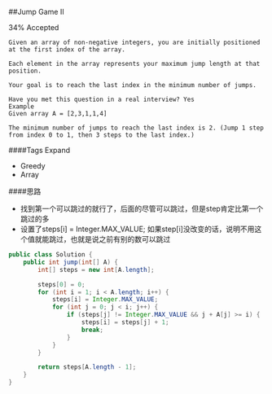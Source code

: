 ##Jump Game II

34% Accepted

    Given an array of non-negative integers, you are initially positioned at the first index of the array.

    Each element in the array represents your maximum jump length at that position.

    Your goal is to reach the last index in the minimum number of jumps.

    Have you met this question in a real interview? Yes
    Example
    Given array A = [2,3,1,1,4]

    The minimum number of jumps to reach the last index is 2. (Jump 1 step from index 0 to 1, then 3 steps to the last index.)

####Tags Expand
- Greedy
- Array

####思路
- 找到第一个可以跳过的就行了，后面的尽管可以跳过，但是step肯定比第一个跳过的多
- 设置了steps[i] = Integer.MAX_VALUE; 如果step[i]没改变的话，说明不用这个值就能跳过，也就是说之前有别的数可以跳过

```java
public class Solution {
    public int jump(int[] A) {
        int[] steps = new int[A.length];

        steps[0] = 0;
        for (int i = 1; i < A.length; i++) {
            steps[i] = Integer.MAX_VALUE;
            for (int j = 0; j < i; j++) {
                if (steps[j] != Integer.MAX_VALUE && j + A[j] >= i) {
                    steps[i] = steps[j] + 1;
                    break;
                }
            }
        }

        return steps[A.length - 1];
    }
}

```
